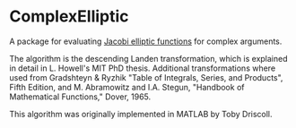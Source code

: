 # ComplexElliptic

A package for evaluating [Jacobi elliptic functions]("https://dlmf.nist.gov/22.2") for complex arguments.


The algorithm is the descending Landen transformation, which is explained in detail in L. Howell's MIT PhD thesis. Additional transformations where used from Gradshteyn & Ryzhik "Table of Integrals, Series, and Products", Fifth Edition, and M. Abramowitz and I.A. Stegun, "Handbook of Mathematical Functions," Dover, 1965.

This algorithm was originally implemented in MATLAB by Toby Driscoll. 
